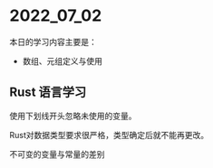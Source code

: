 # 2022_07_02


本日的学习内容主要是：
- 数组、元组定义与使用


## Rust 语言学习

使用下划线开头忽略未使用的变量。

Rust对数据类型要求很严格，类型确定后就不能再更改。

不可变的变量与常量的差别

